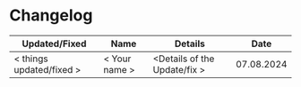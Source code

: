 # Changelog
|         Updated/Fixed        |           Name         |               Details               |   Date   |
|------------------------------|------------------------|-------------------------------------|----------|
|  < things updated/fixed >    |     < Your name  >     | <Details of the Update/fix >        |07.08.2024|
